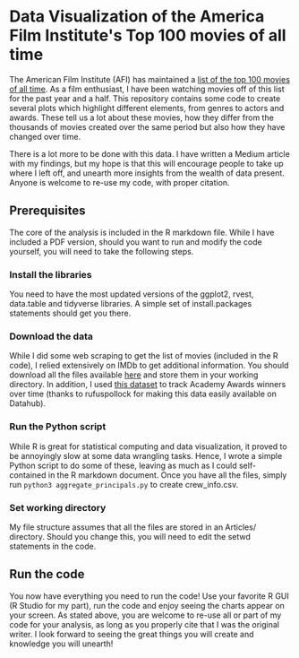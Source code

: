 # Data Visualization of the America Film Institute's Top 100 movies of all time

The American Film Institute (AFI) has maintained a [list of the top 100 movies of all time](https://www.afi.com/afis-100-years-100-movies-10th-anniversary-edition/). As a film enthusiast, I have been watching movies off of this list for the past year and a half. This repository contains some code to
create several plots which highlight different elements, from genres to actors and awards. These tell us a lot about these movies, how they differ from
the thousands of movies created over the same period but also how they have changed over time.

There is a lot more to be done with this data. I have written a Medium article with my findings, but my hope is that this will encourage people to take up
where I left off, and unearth more insights from the wealth of data present. Anyone is welcome to re-use my code, with proper citation.

## Prerequisites

The core of the analysis is included in the R markdown file. While I have included a PDF version, should you want to run and modify the code yourself, you will need to take the following steps.

### Install the libraries

You need to have the most updated versions of the ggplot2, rvest, data.table and tidyverse libraries. A simple set of install.packages statements should
get you there.

### Download the data

While I did some web scraping to get the list of movies (included in the R code), I relied extensively on IMDb to get additional information. You should
download all the files available [here](https://datasets.imdbws.com/) and store them in your working directory. In addition, I used [this dataset](https://datahub.io/rufuspollock/oscars-nominees-and-winners) to track Academy Awards winners over time (thanks to rufuspollock for making this data easily available on Datahub). 

### Run the Python script

While R is great for statistical computing and data visualization, it proved to be annoyingly slow at some data wrangling tasks. Hence, I wrote a simple
Python script to do some of these, leaving as much as I could self-contained in the R markdown document. Once you have all the files, simply run `python3 aggregate_principals.py` to create crew_info.csv.

### Set working directory

My file structure assumes that all the files are stored in an Articles/ directory. Should you change this, you will need to edit the setwd statements in the code.

## Run the code

You now have everything you need to run the code! Use your favorite R GUI (R Studio for my part), run the code and enjoy seeing the charts appear on your screen. As stated above, you are welcome to re-use all or part of my code for your analysis, as long as you properly cite that I was the original writer. I look forward to seeing the great things you will create and knowledge you will unearth!
